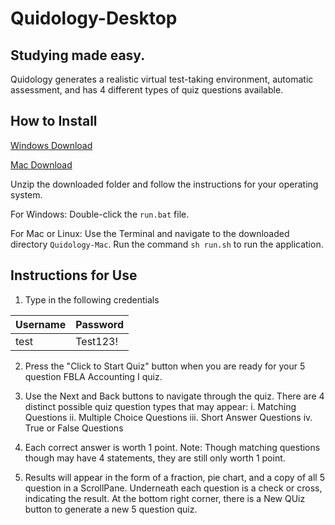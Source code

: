 # Quidology-Desktop
## Studying made easy.

Quidology generates a realistic virtual test-taking environment, automatic assessment, and has 4 different types of quiz questions available.

## How to Install

[Windows Download](https://github.com/Quidology/Quidology-Desktop/releases/download/v1.0-alpha/Quidology-Windows.zip)

[Mac Download](https://github.com/Quidology/Quidology-Desktop/releases/download/v1.0-alpha/Quidology-Mac.zip)

Unzip the downloaded folder and follow the instructions for your operating system.

For Windows: Double-click the `run.bat` file.

For Mac or Linux: Use the Terminal and navigate to the downloaded directory `Quidology-Mac`. Run the command `sh run.sh` to run the application.

## Instructions for Use

1. Type in the following credentials

Username | Password
|---|---|
test | Test123!

2. Press the "Click to Start Quiz" button when you are ready for your 5 question FBLA Accounting I quiz.

3. Use the Next and Back buttons to navigate through the quiz. There are 4 distinct possible quiz question types that may appear:
    i. Matching Questions
    ii. Multiple Choice Questions
    iii. Short Answer Questions
    iv. True or False Questions

4. Each correct answer is worth 1 point. Note: Though matching questions though may have 4 statements, they are still only worth 1 point.

5. Results will appear in the form of a fraction, pie chart, and a copy of all 5 question in a ScrollPane. Underneath each question is a check or cross, indicating the result. At the bottom right corner, there is a New QUiz button to generate a new 5 question quiz.
